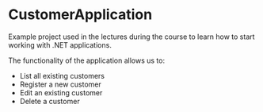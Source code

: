 # CustomerApplication
Example project used in the lectures during the course to learn how to start working with .NET applications.

The functionality of the application allows us to:
 - List all existing customers
 - Register a new customer
 - Edit an existing customer
 - Delete a customer
 
